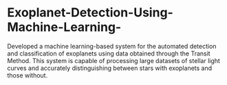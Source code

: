 # Exoplanet-Detection-Using-Machine-Learning-
Developed a machine learning-based system for the automated detection and classification of exoplanets using data obtained through the Transit Method. This system is capable of processing large datasets of stellar light curves and accurately distinguishing between stars with exoplanets and those without.
